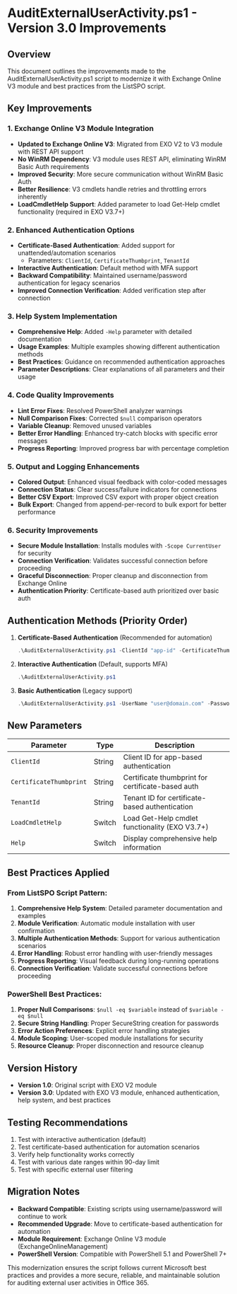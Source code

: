 # AuditExternalUserActivity.ps1 - Version 3.0 Improvements

## Overview
This document outlines the improvements made to the AuditExternalUserActivity.ps1 script to modernize it with Exchange Online V3 module and best practices from the ListSPO script.

## Key Improvements

### 1. Exchange Online V3 Module Integration
- **Updated to Exchange Online V3**: Migrated from EXO V2 to V3 module with REST API support
- **No WinRM Dependency**: V3 module uses REST API, eliminating WinRM Basic Auth requirements
- **Improved Security**: More secure communication without WinRM Basic Auth
- **Better Resilience**: V3 cmdlets handle retries and throttling errors inherently
- **LoadCmdletHelp Support**: Added parameter to load Get-Help cmdlet functionality (required in EXO V3.7+)

### 2. Enhanced Authentication Options
- **Certificate-Based Authentication**: Added support for unattended/automation scenarios
  - Parameters: `ClientId`, `CertificateThumbprint`, `TenantId`
- **Interactive Authentication**: Default method with MFA support
- **Backward Compatibility**: Maintained username/password authentication for legacy scenarios
- **Improved Connection Verification**: Added verification step after connection

### 3. Help System Implementation
- **Comprehensive Help**: Added `-Help` parameter with detailed documentation
- **Usage Examples**: Multiple examples showing different authentication methods
- **Best Practices**: Guidance on recommended authentication approaches
- **Parameter Descriptions**: Clear explanations of all parameters and their usage

### 4. Code Quality Improvements
- **Lint Error Fixes**: Resolved PowerShell analyzer warnings
- **Null Comparison Fixes**: Corrected `$null` comparison operators
- **Variable Cleanup**: Removed unused variables
- **Better Error Handling**: Enhanced try-catch blocks with specific error messages
- **Progress Reporting**: Improved progress bar with percentage completion

### 5. Output and Logging Enhancements
- **Colored Output**: Enhanced visual feedback with color-coded messages
- **Connection Status**: Clear success/failure indicators for connections
- **Better CSV Export**: Improved CSV export with proper object creation
- **Bulk Export**: Changed from append-per-record to bulk export for better performance

### 6. Security Improvements
- **Secure Module Installation**: Installs modules with `-Scope CurrentUser` for security
- **Connection Verification**: Validates successful connection before proceeding
- **Graceful Disconnection**: Proper cleanup and disconnection from Exchange Online
- **Authentication Priority**: Certificate-based auth prioritized over basic auth

## Authentication Methods (Priority Order)

1. **Certificate-Based Authentication** (Recommended for automation)
   ```powershell
   .\AuditExternalUserActivity.ps1 -ClientId "app-id" -CertificateThumbprint "thumbprint" -TenantId "tenant-id"
   ```

2. **Interactive Authentication** (Default, supports MFA)
   ```powershell
   .\AuditExternalUserActivity.ps1
   ```

3. **Basic Authentication** (Legacy support)
   ```powershell
   .\AuditExternalUserActivity.ps1 -UserName "user@domain.com" -Password "password"
   ```

## New Parameters

| Parameter | Type | Description |
|-----------|------|-------------|
| `ClientId` | String | Client ID for app-based authentication |
| `CertificateThumbprint` | String | Certificate thumbprint for certificate-based auth |
| `TenantId` | String | Tenant ID for certificate-based authentication |
| `LoadCmdletHelp` | Switch | Load Get-Help cmdlet functionality (EXO V3.7+) |
| `Help` | Switch | Display comprehensive help information |

## Best Practices Applied

### From ListSPO Script Pattern:
1. **Comprehensive Help System**: Detailed parameter documentation and examples
2. **Module Verification**: Automatic module installation with user confirmation
3. **Multiple Authentication Methods**: Support for various authentication scenarios
4. **Error Handling**: Robust error handling with user-friendly messages
5. **Progress Reporting**: Visual feedback during long-running operations
6. **Connection Verification**: Validate successful connections before proceeding

### PowerShell Best Practices:
1. **Proper Null Comparisons**: `$null -eq $variable` instead of `$variable -eq $null`
2. **Secure String Handling**: Proper SecureString creation for passwords
3. **Error Action Preferences**: Explicit error handling strategies
4. **Module Scoping**: User-scoped module installations for security
5. **Resource Cleanup**: Proper disconnection and resource cleanup

## Version History

- **Version 1.0**: Original script with EXO V2 module
- **Version 3.0**: Updated with EXO V3 module, enhanced authentication, help system, and best practices

## Testing Recommendations

1. Test with interactive authentication (default)
2. Test certificate-based authentication for automation scenarios
3. Verify help functionality works correctly
4. Test with various date ranges within 90-day limit
5. Test with specific external user filtering

## Migration Notes

- **Backward Compatible**: Existing scripts using username/password will continue to work
- **Recommended Upgrade**: Move to certificate-based authentication for automation
- **Module Requirement**: Exchange Online V3 module (ExchangeOnlineManagement)
- **PowerShell Version**: Compatible with PowerShell 5.1 and PowerShell 7+

This modernization ensures the script follows current Microsoft best practices and provides a more secure, reliable, and maintainable solution for auditing external user activities in Office 365.
